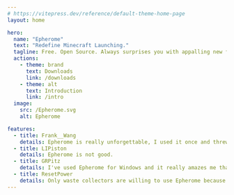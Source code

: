 ```yaml
---
# https://vitepress.dev/reference/default-theme-home-page
layout: home

hero:
  name: "Epherome"
  text: "Redefine Minecraft Launching."
  tagline: Free. Open Source. Always surprises you with appalling new features. 🤯
  actions:
    - theme: brand
      text: Downloads
      link: /downloads
    - theme: alt
      text: Introduction
      link: /intro
  image:
    src: /Epherome.svg
    alt: Epherome

features:
  - title: Frank__Wang
    details: Epherome is really unforgettable, I used it once and threw it away.
  - title: LIPiston
    details: Epherome is not good.
  - title: GRPitz
    details: I've used Epherome for Windows and it really amazes me that it holds the record for the fastest deletion I've ever had.
  - title: ResetPower
    details: Only waste collectors are willing to use Epherome because it lies in my wastepaper basket.
---
```


<style>
:root {
  --vp-home-hero-name-color: transparent;
  --vp-home-hero-name-background: -webkit-linear-gradient(120deg, #df56fe 30%, #53e2ff);

  --vp-home-hero-image-background-image: linear-gradient(-45deg, #df56fe 50%, #69ecff 50%);
  --vp-home-hero-image-filter: blur(44px);
}

@media (min-width: 640px) {
  :root {
    --vp-home-hero-image-filter: blur(56px);
  }
}

@media (min-width: 960px) {
  :root {
    --vp-home-hero-image-filter: blur(68px);
  }
}
</style>